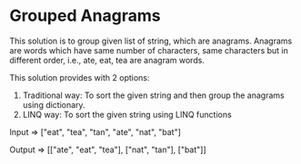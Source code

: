 # Grouped Anagrams
This solution is to group given list of string, which are anagrams.
Anagrams are words which have same number of characters, same characters but in different order, i.e., ate, eat, tea are anagram words.

This solution provides with 2 options:
1. Traditional way: To sort the given string and then group the anagrams using dictionary.
2. LINQ way: To sort the given string using LINQ functions

Input  => ["eat", "tea", "tan", "ate", "nat", "bat"]

Output => [["ate", "eat", "tea"], ["nat", "tan"], ["bat"]]
